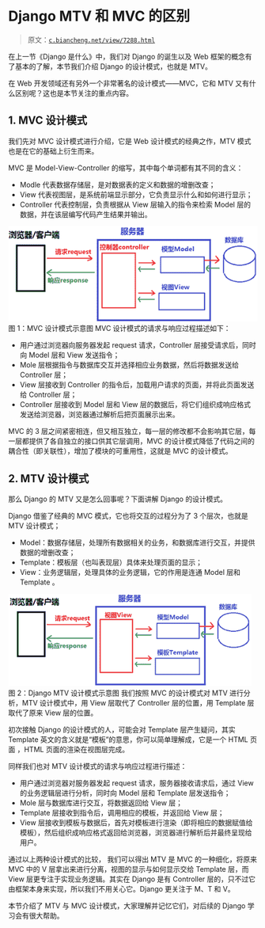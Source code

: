 # Django MTV 和 MVC 的区别

> 原文：[`c.biancheng.net/view/7288.html`](http://c.biancheng.net/view/7288.html)

在上一节《Django 是什么》中，我们对 Django 的诞生以及 Web 框架的概念有了基本的了解，本节我们介绍 Django 的设计模式，也就是 MTV。

在 Web 开发领域还有另外一个非常著名的设计模式——MVC，它和 MTV 又有什么区别呢？这也是本节关注的重点内容。

## 1\. MVC 设计模式

我们先对 MVC 设计模式进行介绍，它是 Web 设计模式的经典之作，MTV 模式也是在它的基础上衍生而来。

MVC 是 Model-View-Controller 的缩写，其中每个单词都有其不同的含义：

*   Modle 代表数据存储层，是对数据表的定义和数据的增删改查；
*   View 代表视图层，是系统前端显示部分，它负责显示什么和如何进行显示；
*   Controller 代表控制层，负责根据从 View 层输入的指令来检索 Model 层的数据，并在该层编写代码产生结果并输出。

![mvc 设计模式示意图](img/c6c63080409a467079b81535f7437c86.png)
图 1：MVC 设计模式示意图
MVC 设计模式的请求与响应过程描述如下：

*   用户通过浏览器向服务器发起 request 请求，Controller 层接受请求后，同时向 Model 层和 View 发送指令；
*   Mole 层根据指令与数据库交互并选择相应业务数据，然后将数据发送给 Controller 层；
*   View 层接收到 Controller 的指令后，加载用户请求的页面，并将此页面发送给 Controller 层；
*   Controller 层接收到 Model 层和 View 层的数据后，将它们组织成响应格式发送给浏览器，浏览器通过解析后把页面展示出来。

MVC 的 3 层之间紧密相连，但又相互独立，每一层的修改都不会影响其它层，每一层都提供了各自独立的接口供其它层调用，MVC 的设计模式降低了代码之间的耦合性（即关联性），增加了模块的可重用性，这就是 MVC 的设计模式。

## 2\. MTV 设计模式

那么 Django 的 MTV 又是怎么回事呢？下面讲解 Django 的设计模式。

Django 借鉴了经典的 MVC 模式，它也将交互的过程分为了 3 个层次，也就是 MTV 设计模式；

*   Model：数据存储层，处理所有数据相关的业务，和数据库进行交互，并提供数据的增删改查；
*   Template：模板层（也叫表现层）具体来处理页面的显示；
*   View：业务逻辑层，处理具体的业务逻辑，它的作用是连通 Model 层和 Template 。

![MTV 设计模式示意图](img/8192c7c9d37f1533842b8ca0b51094e4.png)
图 2：Django MTV 设计模式示意图
我们按照 MVC 的设计模式对 MTV 进行分析，MTV 设计模式中，用 View 层取代了 Controller 层的位置，用 Template 层取代了原来 View 层的位置。

初次接触 Django 的设计模式的人，可能会对 Template 层产生疑问，其实 Template 英文的含义就是“模板”的意思，你可以简单理解成，它是一个 HTML 页面 ，HTML 页面的渲染在视图层完成。

同样我们也对 MTV 设计模式的请求与响应过程进行描述：

*   用户通过浏览器对服务器发起 request 请求，服务器接收请求后，通过 View 的业务逻辑层进行分析，同时向 Model 层和 Template 层发送指令；
*   Mole 层与数据库进行交互，将数据返回给 View 层；
*   Template 层接收到指令后，调用相应的模板，并返回给 View 层；
*   View 层接收到模板与数据后，首先对模板进行渲染（即将相应的数据赋值给模板），然后组织成响应格式返回给浏览器，浏览器进行解析后并最终呈现给用户。

通过以上两种设计模式的比较， 我们可以得出 MTV 是 MVC 的一种细化，将原来 MVC 中的 V 层拿出来进行分离，视图的显示与如何显示交给 Template 层，而 View 层更专注于实现业务逻辑。其实在 Django 是有 Controller 层的，只不过它由框架本身来实现，所以我们不用关心它。Django 更关注于 M、T 和 V。

本节介绍了 MTV 与 MVC 设计模式，大家理解并记忆它们，对后续的 Django 学习会有很大帮助。